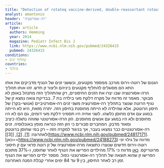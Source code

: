 ```yaml
---
title: "Detection of rotateq vaccine-derived, double-reassortant rotavirus in a 7-year-old child with acute gastroenteritis"
analyst: amantonio
header: 'רה-אסורטציה'
article:
  type: article
  authors: Hemming
  year: 2014
  magazine: Pediatr Infect Dis J
  link: https://www.ncbi.nlm.nih.gov/pubmed/24326415
  pubmed: 24326415
conditions:
- שחלוף זנים
countries:
- פינלנד
---
```


הגנום של רוטה-וירוס מורכב ממספר מקטעים, וכששני זנים של הנגיף מדביקים את אותו התא הם מסוגלים להחליף מקטעים ביניהם וליצור זן חדש. זהו אותו תהליך הרה-אסורטציה שבו יצרו את הזנים החיסוניים, רק שהתהליך הזה מתנהל באופן לא מבוקר.
מאמר זה מדווח על מקרה דלקת מעי בילדה בת 7. בבדיקת צואה נמצא זן של נגיף הרוטה שנוצר בתהליך רה-אסורטציה משני זנים רה-אסורטיביים (אנושי-בקר) של חיסון הרוטטק. אלא שהילדה לא הייתה מחוסנת בחיסון הזה. יתרה מזאת, היא לא הייתה במגע עם אדם מחוסן כלשהו. לשני אחיה היו תסמיני דלקת מעי דומים, גם הם לא היו מחוסנים ולא היו במגע עם אנשים מחוסנים.
הזן הרה-אסורטנטי שזוהה נתגלה כיציב ומאוד מדבק. המחברים סבורים כי הזן הזה כנראה מופץ באוכלוסיה. זנים רה-אסורטנטיים כבר נמצאו בעבר, אך בניגוד למקרה הזה – רק במי שחוסן ברוטטק לאחרונה: [[1]](https://www.ncbi.nlm.nih.gov/pubmed/22581224), [[2]](https://www.ncbi.nlm.nih.gov/pubmed/22872730), [[3]](https://www.ncbi.nlm.nih.gov/pubmed/24817171].
[כאן==https://www.ncbi.nlm.nih.gov/pubmed/24188273) מדווח על גילוי זני רוטה-וירוס חדשים שנוצרו כתוצאה מרה-אסורטציה של זן רוטה פראי עם זן חיסוני מרוטריקס.
[כאן](https://www.ncbi.nlm.nih.gov/pubmed/25260041) מדווח כי 17% מהילדים הפרישו את הנגיף לאחר שחוסנו, ו-37% מתוכם הפרישו זן שהוא תוצאה של תהליך רה-אסורטנטי כפול. מספר ילדים הפרישו את הנגיף זמן רב לאחר החיסון, בין 9 עד 84 ימים אחרי קבלת המנה האחרונה.
